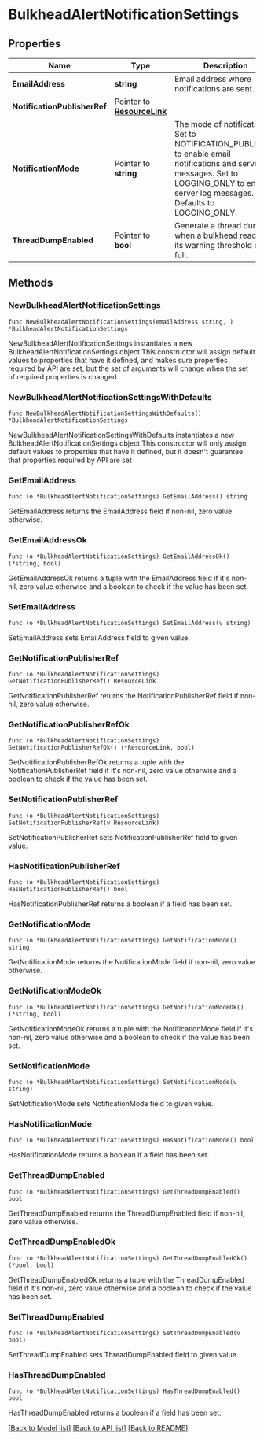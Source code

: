 # BulkheadAlertNotificationSettings

## Properties

Name | Type | Description | Notes
------------ | ------------- | ------------- | -------------
**EmailAddress** | **string** | Email address where notifications are sent. | 
**NotificationPublisherRef** | Pointer to [**ResourceLink**](ResourceLink.md) |  | [optional] 
**NotificationMode** | Pointer to **string** | The mode of notification. Set to NOTIFICATION_PUBLISHER to enable email notifications and server log messages. Set to LOGGING_ONLY to enable server log messages. Defaults to LOGGING_ONLY. | [optional] 
**ThreadDumpEnabled** | Pointer to **bool** | Generate a thread dump when a bulkhead reaches its warning threshold or is full. | [optional] 

## Methods

### NewBulkheadAlertNotificationSettings

`func NewBulkheadAlertNotificationSettings(emailAddress string, ) *BulkheadAlertNotificationSettings`

NewBulkheadAlertNotificationSettings instantiates a new BulkheadAlertNotificationSettings object
This constructor will assign default values to properties that have it defined,
and makes sure properties required by API are set, but the set of arguments
will change when the set of required properties is changed

### NewBulkheadAlertNotificationSettingsWithDefaults

`func NewBulkheadAlertNotificationSettingsWithDefaults() *BulkheadAlertNotificationSettings`

NewBulkheadAlertNotificationSettingsWithDefaults instantiates a new BulkheadAlertNotificationSettings object
This constructor will only assign default values to properties that have it defined,
but it doesn't guarantee that properties required by API are set

### GetEmailAddress

`func (o *BulkheadAlertNotificationSettings) GetEmailAddress() string`

GetEmailAddress returns the EmailAddress field if non-nil, zero value otherwise.

### GetEmailAddressOk

`func (o *BulkheadAlertNotificationSettings) GetEmailAddressOk() (*string, bool)`

GetEmailAddressOk returns a tuple with the EmailAddress field if it's non-nil, zero value otherwise
and a boolean to check if the value has been set.

### SetEmailAddress

`func (o *BulkheadAlertNotificationSettings) SetEmailAddress(v string)`

SetEmailAddress sets EmailAddress field to given value.


### GetNotificationPublisherRef

`func (o *BulkheadAlertNotificationSettings) GetNotificationPublisherRef() ResourceLink`

GetNotificationPublisherRef returns the NotificationPublisherRef field if non-nil, zero value otherwise.

### GetNotificationPublisherRefOk

`func (o *BulkheadAlertNotificationSettings) GetNotificationPublisherRefOk() (*ResourceLink, bool)`

GetNotificationPublisherRefOk returns a tuple with the NotificationPublisherRef field if it's non-nil, zero value otherwise
and a boolean to check if the value has been set.

### SetNotificationPublisherRef

`func (o *BulkheadAlertNotificationSettings) SetNotificationPublisherRef(v ResourceLink)`

SetNotificationPublisherRef sets NotificationPublisherRef field to given value.

### HasNotificationPublisherRef

`func (o *BulkheadAlertNotificationSettings) HasNotificationPublisherRef() bool`

HasNotificationPublisherRef returns a boolean if a field has been set.

### GetNotificationMode

`func (o *BulkheadAlertNotificationSettings) GetNotificationMode() string`

GetNotificationMode returns the NotificationMode field if non-nil, zero value otherwise.

### GetNotificationModeOk

`func (o *BulkheadAlertNotificationSettings) GetNotificationModeOk() (*string, bool)`

GetNotificationModeOk returns a tuple with the NotificationMode field if it's non-nil, zero value otherwise
and a boolean to check if the value has been set.

### SetNotificationMode

`func (o *BulkheadAlertNotificationSettings) SetNotificationMode(v string)`

SetNotificationMode sets NotificationMode field to given value.

### HasNotificationMode

`func (o *BulkheadAlertNotificationSettings) HasNotificationMode() bool`

HasNotificationMode returns a boolean if a field has been set.

### GetThreadDumpEnabled

`func (o *BulkheadAlertNotificationSettings) GetThreadDumpEnabled() bool`

GetThreadDumpEnabled returns the ThreadDumpEnabled field if non-nil, zero value otherwise.

### GetThreadDumpEnabledOk

`func (o *BulkheadAlertNotificationSettings) GetThreadDumpEnabledOk() (*bool, bool)`

GetThreadDumpEnabledOk returns a tuple with the ThreadDumpEnabled field if it's non-nil, zero value otherwise
and a boolean to check if the value has been set.

### SetThreadDumpEnabled

`func (o *BulkheadAlertNotificationSettings) SetThreadDumpEnabled(v bool)`

SetThreadDumpEnabled sets ThreadDumpEnabled field to given value.

### HasThreadDumpEnabled

`func (o *BulkheadAlertNotificationSettings) HasThreadDumpEnabled() bool`

HasThreadDumpEnabled returns a boolean if a field has been set.


[[Back to Model list]](../README.md#documentation-for-models) [[Back to API list]](../README.md#documentation-for-api-endpoints) [[Back to README]](../README.md)


